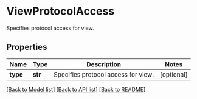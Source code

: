 # ViewProtocolAccess

Specifies protocol access for view.

## Properties
Name | Type | Description | Notes
------------ | ------------- | ------------- | -------------
**type** | **str** | Specifies protocol access for view. | [optional] 

[[Back to Model list]](../README.md#documentation-for-models) [[Back to API list]](../README.md#documentation-for-api-endpoints) [[Back to README]](../README.md)


